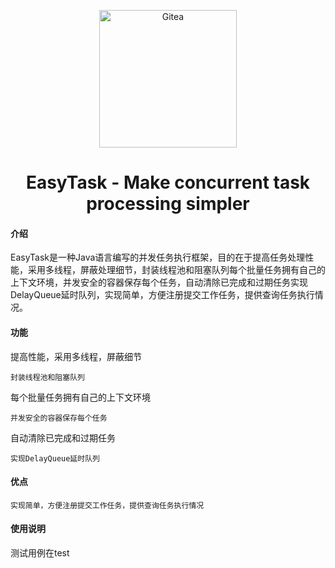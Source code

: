 <p align="center">
  <a href="https://gitea.io/">
    <img alt="Gitea" src="https://gimg2.baidu.com/image_search/src=http%3A%2F%2Fimg.qinxue365.com%2Fuploads%2Fallimg%2F1802%2F4092-1P226111645106.gif&refer=http%3A%2F%2Fimg.qinxue365.com&app=2002&size=f9999,10000&q=a80&n=0&g=0n&fmt=jpeg?sec=1644220099&t=3844847d1f141284a6204b7342e36d6c" width="220"/>
  </a>
</p>
<h1 align="center">EasyTask - Make concurrent task processing simpler</h1>


#### 介绍
EasyTask是一种Java语言编写的并发任务执行框架，目的在于提高任务处理性能，采用多线程，屏蔽处理细节，封装线程池和阻塞队列每个批量任务拥有自己的上下文环境，并发安全的容器保存每个任务，自动清除已完成和过期任务实现DelayQueue延时队列，实现简单，方便注册提交工作任务，提供查询任务执行情况。
#### 功能
提高性能，采用多线程，屏蔽细节
	
	封装线程池和阻塞队列

每个批量任务拥有自己的上下文环境

	并发安全的容器保存每个任务

自动清除已完成和过期任务
 	
	实现DelayQueue延时队列

#### 优点

	实现简单，方便注册提交工作任务，提供查询任务执行情况


#### 使用说明

测试用例在test

